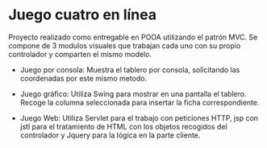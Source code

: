 # Juego cuatro en línea

Proyecto realizado como entregable en POOA utilizando el patrón MVC.
Se compone de 3 modulos visuales que trabajan cada uno con su propio controlador y comparten el mismo modelo.

 * Juego por consola: 
 Muestra el tablero por consola, solicitando las coordenadas por este mismo metodo. 
 
 * Juego gráfico: 
 Utiliza Swing para mostrar en una pantalla el tablero. Recoge la columna seleccionada para insertar la ficha correspondiente.
 
 * Juego Web:
 Utiliza Servlet para el trabajo con peticiones HTTP, jsp con jstl para el tratamiento de HTML con los objetos recogidos del controlador y 
 Jquery para la lógica en la parte cliente.

